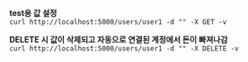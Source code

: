 **test용 값 설정**  
`curl http://localhost:5000/users/user1 -d "" -X GET -v`

**DELETE 시 값이 삭제되고 자동으로 연결된 계정에서 돈이 빠져나감**  
`curl http://localhost:5000/users/user1 -d "" -X DELETE -v`
